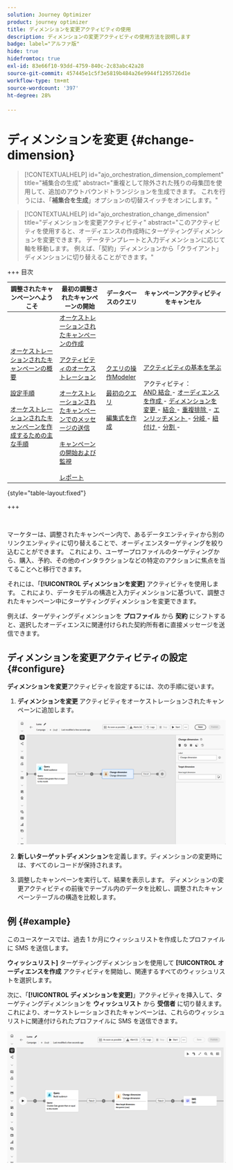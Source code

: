 ```yaml
---
solution: Journey Optimizer
product: journey optimizer
title: ディメンションを変更アクティビティの使用
description: ディメンションの変更アクティビティの使用方法を説明します
badge: label="アルファ版"
hide: true
hidefromtoc: true
exl-id: 83e66f10-93dd-4759-840c-2c83abc42a28
source-git-commit: 457445e1c5f3e5819b484a26e9944f1295726d1e
workflow-type: tm+mt
source-wordcount: '397'
ht-degree: 28%

---
```


# ディメンションを変更 {#change-dimension}

>[!CONTEXTUALHELP]
>id="ajo_orchestration_dimension_complement"
>title="補集合の生成"
>abstract="重複として除外された残りの母集団を使用して、追加のアウトバウンドトランジションを生成できます。 これを行うには、「**補集合を生成**」オプションの切替スイッチをオンにします。"

>[!CONTEXTUALHELP]
>id="ajo_orchestration_change_dimension"
>title="ディメンションを変更アクティビティ"
>abstract="このアクティビティを使用すると、オーディエンスの作成時にターゲティングディメンションを変更できます。 データテンプレートと入力ディメンションに応じて軸を移動します。 例えば、「契約」ディメンションから「クライアント」ディメンションに切り替えることができます。"

+++ 目次

| 調整されたキャンペーンへようこそ | 最初の調整されたキャンペーンの開始 | データベースのクエリ | キャンペーンアクティビティをキャンセル |
|---|---|---|---|
| [ オーケストレーションされたキャンペーンの概要 ](../gs-orchestrated-campaigns.md)<br/><br/>[ 設定手順 ](../configuration-steps.md)<br/><br/>[ オーケストレーションされたキャンペーンを作成するための主な手順 ](../gs-campaign-creation.md) | [ オーケストレーションされたキャンペーンの作成 ](../create-orchestrated-campaign.md)<br/><br/>[ アクティビティのオーケストレーション ](../orchestrate-activities.md)<br/><br/>[ オーケストレーションされたキャンペーンでのメッセージの送信 ](../send-messages.md)<br/><br/>[ キャンペーンの開始および監視 ](../start-monitor-campaigns.md)<br/><br/>[ レポート ](../reporting-campaigns.md) | [ クエリの操作Modeler](../orchestrated-rule-builder.md)<br/><br/>[ 最初のクエリ ](../build-query.md)<br/><br/>[ 編集式を作成 ](../edit-expressions.md) | [ アクティビティの基本を学ぶ ](about-activities.md)<br/><br/> アクティビティ：<br/>[AND 結合 ](and-join.md) - [ オーディエンスを作成 ](build-audience.md) - [ ディメンションを変更 ](change-dimension.md) - [ 結合 ](combine.md) - [ 重複排除 ](deduplication.md) - [ エンリッチメント ](enrichment.md) - [ 分岐 ](fork.md) - [ 紐付け ](reconciliation.md) - [ 分割 ](split.md) [ ](wait.md) - |

{style="table-layout:fixed"}

+++

<br/>

マーケターは、調整されたキャンペーン内で、あるデータエンティティから別のリンクエンティティに切り替えることで、オーディエンスターゲティングを絞り込むことができます。 これにより、ユーザープロファイルのターゲティングから、購入、予約、その他のインタラクションなどの特定のアクションに焦点を当てることへと移行できます。

それには、「**[!UICONTROL ディメンションを変更]** アクティビティを使用します。 これにより、データモデルの構造と入力ディメンションに基づいて、調整されたキャンペーン中にターゲティングディメンションを変更できます。

例えば、ターゲティングディメンションを **プロファイル** から **契約** にシフトすると、選択したオーディエンスに関連付けられた契約所有者に直接メッセージを送信できます。

<!--
>[!IMPORTANT]
>
>Please note that the **[!UICONTROL Change Dimension]** and **[!UICONTROL Change Data source]** activities should not be added in one row. If you need to use both activities consecutively, make sure you include an **[!UICONTROL Enrichement]** activity in between them. This ensures proper execution and prevents potential conflicts or errors.-->

## ディメンションを変更アクティビティの設定 {#configure}

**ディメンションを変更**&#x200B;アクティビティを設定するには、次の手順に従います。

1. **ディメンションを変更** アクティビティをオーケストレーションされたキャンペーンに追加します。

   ![](../assets/change-dimension.png)

1. **新しいターゲットディメンション**&#x200B;を定義します。ディメンションの変更時には、すべてのレコードが保持されます。

1. 調整したキャンペーンを実行して、結果を表示します。 ディメンションの変更アクティビティの前後でテーブル内のデータを比較し、調整されたキャンペーンテーブルの構造を比較します。

## 例 {#example}

このユースケースでは、過去 1 か月にウィッシュリストを作成したプロファイルに SMS を送信します。

**ウィッシュリスト]** ターゲティングディメンションを使用して **[!UICONTROL オーディエンスを作成** アクティビティを開始し、関連するすべてのウィッシュリストを選択します。

次に、「**[!UICONTROL ディメンションを変更]**」アクティビティを挿入して、ターゲティングディメンションを **ウィッシュリスト** から **受信者** に切り替えます。 これにより、オーケストレーションされたキャンペーンは、これらのウィッシュリストに関連付けられたプロファイルに SMS を送信できます。

![](../assets/change-dimension-example.png)
